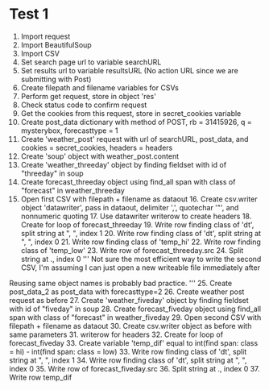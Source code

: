 # Test 1 
1. Import request
2. Import BeautifulSoup
3. Import CSV
4. Set search page url to variable searchURL
5. Set results url to variable resultsURL (No action URL since we are submitting with Post)
6. Create filepath and filename variables for CSVs
7. Perform get request, store in object 'res'
8. Check status code to confirm request
9. Get the cookies from this request, store in secret_cookies variable
10. Create post_data dictionary with method of POST, rb = 31415926, q = mysterybox, forecasttype = 1
11. Create 'weather_post' request with url of searchURL, post_data, and cookies = secret_cookies, headers = headers
12. Create 'soup' object with weather_post.content
13. Create 'weather_threeday' object by finding fieldset with id of "threeday" in soup
14. Create forecast_threeday object using find_all span with class of "forecast" in weather_threeday
15. Open first CSV with filepath + filename as dataout
	16. Create csv.writer object 'datawriter', pass in dataout, delimiter ',', quotechar '"', and nonnumeric quoting
	17. Use datawriter writerow to create headers 
	18. Create for loop of forecast_threeday
		19. Write row finding class of 'dt', split string at ", ", index 1
		20. Write row finding class of 'dt', split string at ", ", index 0
		21. Write row finding class of 'temp_hi'
		22. Write row finding class of 'temp_low'
		23. Write row of forecast_threeday.src
			24. Split string at ., index 0 
'''
Not sure the most efficient way to write the second CSV, I'm assuming I can just open a new writeable file immediately after

Reusing same object names is probably bad practice. 
'''
25. Create post_data_2 as post_data with forecasttype=2
26. Create weather post request as before
27. Create 'weather_fiveday' object by finding fieldset with id of "fiveday" in soup
28. Create forecast_fiveday object using find_all span with class of "forecast" in weather_fiveday
29. Open second CSV with filepath + filename as dataout
	30. Create csv.writer object as before with same parameters
	31. writerow for headers
	32. Create for loop of forecast_fiveday
		33. Create variable 'temp_dif' equal to int(find span: class = hi) - int(find span: class = low)
		33. Write row finding class of 'dt', split string at ", ", index 1
		34. Write row finding class of 'dt', split string at ", ", index 0
		35. Write row of forecast_fiveday.src
			36. Split string at ., index 0
		37. Write row temp_dif


